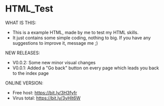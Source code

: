 # HTML_Test
WHAT IS THIS:
- This is a example HTML, made by me to test my HTML skills.
- It just contains some simple coding, nothing to big. If you have any suggestions to improve it, message me ;)

NEW RELEASES:
- V0.0.2: Some new minor visual changes
- V0.0.1: Added a "Go back" button on every page which leads you back to the index page

ONLINE VERSION:
- Free host: https://bit.ly/3H3fyfr
- Virus total: https://bit.ly/3yHlt6W
